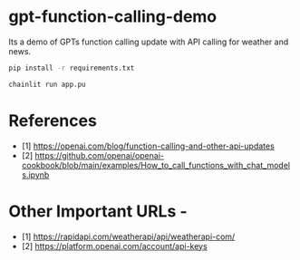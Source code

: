 # gpt-function-calling-demo

Its a demo of GPTs function calling update with API calling for weather and news.

```bash
pip install -r requirements.txt

chainlit run app.pu
```

# References

- [1] https://openai.com/blog/function-calling-and-other-api-updates
- [2] https://github.com/openai/openai-cookbook/blob/main/examples/How_to_call_functions_with_chat_models.ipynb

# Other Important URLs - 
- [1] https://rapidapi.com/weatherapi/api/weatherapi-com/
- [2] https://platform.openai.com/account/api-keys
